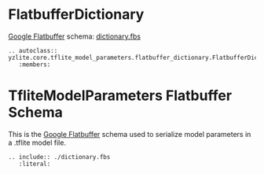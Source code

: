 # FlatbufferDictionary

[Google Flatbuffer](https://google.github.io/flatbuffers) schema: [dictionary.fbs](./dictionary.fbs)

```{eval-rst}
.. autoclass:: yzlite.core.tflite_model_parameters.flatbuffer_dictionary.FlatbufferDictionary
   :members:
```

# TfliteModelParameters Flatbuffer Schema

This is the [Google Flatbuffer](https://google.github.io/flatbuffers) schema used to serialize
model parameters in a .tflite model file.

```{eval-rst}
.. include:: ./dictionary.fbs
   :literal:
```
